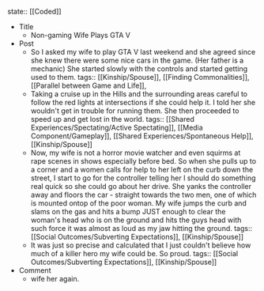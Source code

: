 state:: [[Coded]]

- Title
	- Non-gaming Wife Plays GTA V
- Post
	- So I asked my wife to play GTA V last weekend and she agreed since she knew there were some nice cars in the game. (Her father is a mechanic) She started slowly with the controls and started getting used to them.
	  tags:: [[Kinship/Spouse]], [[Finding Commonalities]], [[Parallel between Game and Life]],
	- Taking a cruise up in the Hills and the surrounding areas careful to follow the red lights at intersections if she could help it. I told her she wouldn't get in trouble for running them. She then proceeded to speed up and get lost in the world.
	  tags:: [[Shared Experiences/Spectating/Active Spectating]], [[Media Component/Gameplay]], [[Shared Experiences/Spontaneous Help]], [[Kinship/Spouse]]
	- Now, my wife is not a horror movie watcher and even squirms at rape scenes in shows especially before bed. So when she pulls up to a corner and a women calls for help to her left on the curb down the street, I start to go for the controller telling her I should do something real quick so she could go about her drive. She yanks the controller away and floors the car - straight towards the two men, one of which is mounted ontop of the poor woman. My wife jumps the curb and slams on the gas and hits a bump JUST enough to clear the woman's head who is on the ground and hits the guys head with such force it was almost as loud as my jaw hitting the ground.
	  tags:: [[Social Outcomes/Subverting Expectations]], [[Kinship/Spouse]]
	- It was just so precise and calculated that I just couldn't believe how much of a killer hero my wife could be. So proud.
	  tags:: [[Social Outcomes/Subverting Expectations]], [[Kinship/Spouse]]
- Comment
	- wife her again.